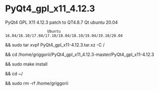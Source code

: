 # PyQt4_gpl_x11_4.12.3
PyQt4 GPL X11 4.12.3 patch to QT4.8.7 Qt ubuntu 20.04

                       Ubuntu 16.04/16.10/17.04/17.10/18.04/18.10/19.04/19.10/20.04

&& sudo tar xvpf PyQt4_gpl_x11-4.12.3.tar.xz -C /

&& cd /home/griggorii/PyQt4_gpl_x11_4.12.3-master/PyQt4_gpl_x11-4.12.3

&& sudo make install

&& cd ~/

&& sudo rm -rf /home/griggorii
